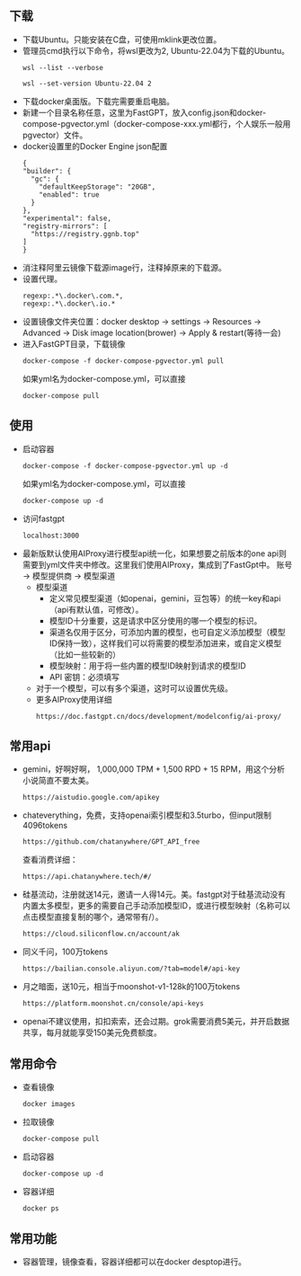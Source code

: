 ## 下载
- 下载Ubuntu。只能安装在C盘，可使用mklink更改位置。
- 管理员cmd执行以下命令，将wsl更改为2, Ubuntu-22.04为下载的Ubuntu。
  ```
  wsl --list --verbose
  ```
  ```
  wsl --set-version Ubuntu-22.04 2
  ```
- 下载docker桌面版。下载完需要重启电脑。
- 新建一个目录名称任意，这里为FastGPT，放入config.json和docker-compose-pgvector.yml（docker-compose-xxx.yml都行，个人娱乐一般用pgvector）文件。
- docker设置里的Docker Engine json配置
  ```
  {
  "builder": {
    "gc": {
      "defaultKeepStorage": "20GB",
      "enabled": true
    }
  },
  "experimental": false,
  "registry-mirrors": [
    "https://registry.ggnb.top"
  ]
  }
  ```
- 消注释阿里云镜像下载源image行，注释掉原来的下载源。
- 设置代理。
  ```
  regexp:.*\.docker\.com.*,
  regexp:.*\.docker\.io.*
  ```
- 设置镜像文件夹位置：docker desktop -> settings -> Resources -> Advanced -> Disk image location(brower) -> Apply & restart(等待一会)
- 进入FastGPT目录，下载镜像
  ```
  docker-compose -f docker-compose-pgvector.yml pull
  ```
  如果yml名为docker-compose.yml，可以直接
  ```
  docker-compose pull
  ```
## 使用
- 启动容器
  ```
  docker-compose -f docker-compose-pgvector.yml up -d
  ```
  如果yml名为docker-compose.yml，可以直接
  ```
  docker-compose up -d
  ```
- 访问fastgpt
  ```
  localhost:3000
  ```
- 最新版默认使用AIProxy进行模型api统一化，如果想要之前版本的one api则需要到yml文件夹中修改。这里我们使用AIProxy，集成到了FastGpt中。
  账号 -> 模型提供商 -> 模型渠道
  - 模型渠道
    - 定义常见模型渠道（如openai，gemini，豆包等）的统一key和api（api有默认值，可修改）。
    - 模型ID十分重要，这是请求中区分使用的哪一个模型的标识。
    - 渠道名仅用于区分，可添加内置的模型，也可自定义添加模型（模型ID保持一致），这样我们可以将需要的模型添加进来，或自定义模型（比如一些较新的）
    - 模型映射：用于将一些内置的模型ID映射到请求的模型ID
    - API 密钥：必须填写
  - 对于一个模型，可以有多个渠道，这时可以设置优先级。
  - 更多AIProxy使用详细
    ```
    https://doc.fastgpt.cn/docs/development/modelconfig/ai-proxy/
    ```
## 常用api
- gemini，好啊好啊， 1,000,000 TPM + 1,500 RPD + 15 RPM，用这个分析小说简直不要太美。
  ```
  https://aistudio.google.com/apikey
  ```
- chateverything，免费，支持openai索引模型和3.5turbo，但input限制4096tokens
  ```
  https://github.com/chatanywhere/GPT_API_free
  ```
  查看消费详细：
  ```
  https://api.chatanywhere.tech/#/
  ```
- 硅基流动，注册就送14元，邀请一人得14元。美。fastgpt对于硅基流动没有内置太多模型，更多的需要自己手动添加模型ID，或进行模型映射（名称可以点击模型直接复制的哪个，通常带有/）。
  ```
  https://cloud.siliconflow.cn/account/ak
  ```
- 同义千问，100万tokens
  ```
  https://bailian.console.aliyun.com/?tab=model#/api-key
  ```
- 月之暗面，送10元，相当于moonshot-v1-128k的100万tokens
  ```
  https://platform.moonshot.cn/console/api-keys
  ```
- openai不建议使用，扣扣索索，还会过期。grok需要消费5美元，并开启数据共享，每月就能享受150美元免费额度。
## 常用命令
- 查看镜像
  ```
  docker images
  ```
- 拉取镜像
  ```
  docker-compose pull
  ```
- 启动容器
  ```
  docker-compose up -d
  ```
- 容器详细
  ```
  docker ps
  ```
## 常用功能
- 容器管理，镜像查看，容器详细都可以在docker desptop进行。
